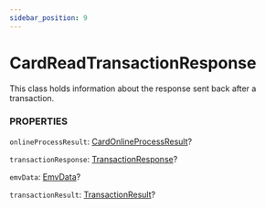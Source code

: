 ```yaml
---
sidebar_position: 9
---
```


# CardReadTransactionResponse

This class holds information about the response sent back after a transaction.

### PROPERTIES

`onlineProcessResult`: [CardOnlineProcessResult](#)?

`transactionResponse`: [TransactionResponse](#)?

`emvData`: [EmvData](#)?

`transactionResult`: [TransactionResult](#)?


